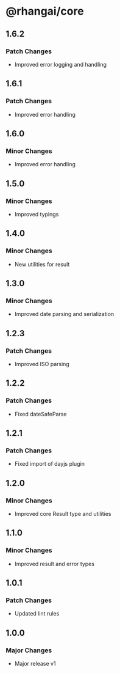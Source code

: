 # @rhangai/core

## 1.6.2

### Patch Changes

-   Improved error logging and handling

## 1.6.1

### Patch Changes

-   Improved error handling

## 1.6.0

### Minor Changes

-   Improved error handling

## 1.5.0

### Minor Changes

-   Improved typings

## 1.4.0

### Minor Changes

-   New utilities for result

## 1.3.0

### Minor Changes

-   Improved date parsing and serialization

## 1.2.3

### Patch Changes

-   Improved ISO parsing

## 1.2.2

### Patch Changes

-   Fixed dateSafeParse

## 1.2.1

### Patch Changes

-   Fixed import of dayjs plugin

## 1.2.0

### Minor Changes

-   Improved core Result type and utilities

## 1.1.0

### Minor Changes

-   Improved result and error types

## 1.0.1

### Patch Changes

-   Updated lint rules

## 1.0.0

### Major Changes

-   Major release v1
